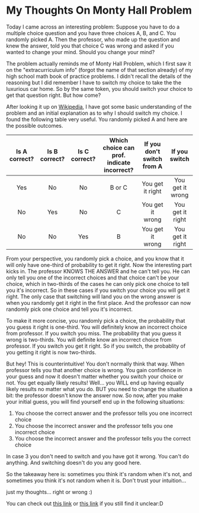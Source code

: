 My Thoughts On Monty Hall Problem
=================================

Today I came across an interesting problem: Suppose you have to do a multiple choice question and you have three choices A, B, and C. You randomly picked A. Then the professor, who made up the question and knew the answer, told you that choice C was wrong and asked if you wanted to change your mind. Should you change your mind?

The problem actually reminds me of Monty Hall Problem, which I first saw it on the "extracurriculum info" (forgot the name of that section already) of my high school math book of practice problems. I didn't recall the details of the reasoning but I did remember I have to switch my choice to take the the luxurious car home. So by the same token, you should switch your choice to get that question right. But how come?

After looking it up on [Wikipedia](https://en.wikipedia.org/wiki/Monty_Hall_problem), I have got some basic understanding of the problem and an initial explanation as to why I should switch my choice. I found the following table very useful. You randomly picked A and here are the possible outcomes.

| Is A correct? | Is B correct? | Is C correct? | Which choice can prof. indicate incorrect? | If you don't switch from A |   If you switch  |
|:-------------:|:-------------:|:-------------:|:------------------------------------------:|:--------------------------:|:----------------:|
|      Yes      |       No      |       No      |                   B or C                   |      You get it right      | You get it wrong |
|       No      |      Yes      |       No      |                      C                     |      You get it wrong      | You get it right |
|       No      |       No      |      Yes      |                      B                     |      You get it wrong      | You get it right |

From your perspective, you randomly pick a choice, and you know that it will only have one-third of probability to get it right. Now the interesting part kicks in. The professor KNOWS THE ANSWER and he can't tell you. He can only tell you one of the incorrect choices and that choice can't be your choice, which in two-thirds of the cases he can only pick one choice to tell you it's incorrect. So in these cases if you switch your choice you will get it right. The only case that switching will land you on the wrong answer is when you randomly get it right in the first place. And the professor can now randomly pick one choice and tell you it's incorrect.

To make it more concise, you randomly pick a choice, the probability that you guess it right is one-third. You will definitely know an incorrect choice from professor. If you switch you miss. The probability that you guess it wrong is two-thirds. You will definite know an incorrect choice from professor. If you switch you get it right. So if you switch, the probablity of you getting it right is now two-thirds.

But hey! This is counterintuitive! You don't normally think that way. When professor tells you that another choice is wrong. You gain confidence in your guess and now it doesn't matter whether you switch your choice or not. You get equally likely results! Well... you WILL end up having equally likely results no matter what you do. BUT you need to change the situation a bit: the professor doesn't know the answer now. So now, after you make your initial guess, you will find yourself end up in the following situations:

1.  You choose the correct answer and the professor tells you one incorrect choice
2.  You choose the incorrect answer and the professor tells you one incorrect choice
3.  You choose the incorrect answer and the professor tells you the correct choice

In case 3 you don't need to switch and you have got it wrong. You can't do anything. And switching doesn't do you any good here.

So the takeaway here is: sometimes you think it's random when it's not, and sometimes you think it's not random when it is. Don't trust your intuition...

just my thoughts... right or wrong :)

You can check out [this link](https://www.montyhallproblem.com/) or [this link](https://www.math.ucsd.edu/~crypto/Monty/montybg.html) if you still find it unclear:D

